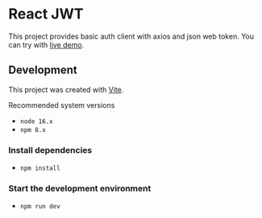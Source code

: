 # React JWT

This project provides basic auth client with axios and json web token. You can try with [live demo](https://react-jwt-yigiterdev.vercel.app/login).

## Development

This project was created with [Vite](https://vitejs.dev/).

Recommended system versions

- `node 16.x`
- `npm 8.x`

### Install dependencies

- `npm install`

### Start the development environment

- `npm run dev`
